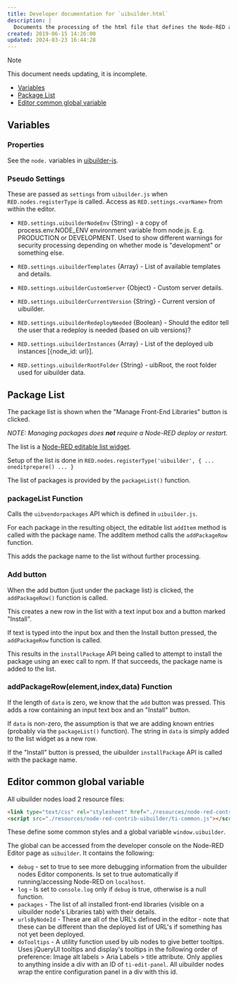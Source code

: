 ```yaml
---
title: Developer documentation for `uibuilder.html`
description: |
  Documents the processing of the html file that defines the Node-RED admin UI panel for uibuilder. Shown when double-clicking on a uibuilder node in a flow.
created: 2019-06-15 14:26:00
updated: 2024-03-23 16:44:28
---
```


> [!NOTE]
> This document needs updating, it is incomplete.

- [Variables](#variables)
- [Package List](#package-list)
- [Editor common global variable](#editor-common-global-variable)

## Variables

### Properties

See the `node.` variables in [uibuilder-js](uibuilder-js.md).

### Pseudo Settings

These are passed as `settings` from `uibuilder.js` when `RED.nodes.registerType` is called. Access as `RED.settings.<varName>` from within the editor.

* `RED.settings.uibuilderNodeEnv` {String} - a copy of process.env.NODE_ENV environment variable from node.js. E.g. PRODUCTION or DEVELOPMENT.
  Used to show different warnings for security processing depending on whether mode is "development" or something else.

* `RED.settings.uibuilderTemplates` {Array} - List of available templates and details.

* `RED.settings.uibuilderCustomServer` {Object} - Custom server details.

* `RED.settings.uibuilderCurrentVersion` {String} - Current version of uibuilder.

* `RED.settings.uibuilderRedeployNeeded` {Boolean} - Should the editor tell the user that a redeploy is needed (based on uib versions)?

* `RED.settings.uibuilderInstances` {Array} - List of the deployed uib instances [{node_id: url}].

* `RED.settings.uibuilderRootFolder` {String} - uibRoot, the root folder used for uibuilder data.

## Package List

The package list is shown when the "Manage Front-End Libraries" button is clicked.

_NOTE: Managing packages does **not** require a Node-RED deploy or restart._

The list is a [Node-RED editable list widget](https://nodered.org/docs/api/ui/editableList/).

Setup of the list is done in `RED.nodes.registerType('uibuilder', { ... oneditprepare() ... }`

The list of packages is provided by the `packageList()` function.

### packageList Function

Calls the `uibvendorpackages` API which is defined in `uibuilder.js`.

For each package in the resulting object, the editable list `addItem` method is called with the package name. The addItem method calls the `addPackageRow` function.

This adds the package name to the list without further processing.

### Add button

When the add button (just under the package list) is clicked, the `addPackageRow()` function is called.

This creates a new row in the list with a text input box and a button marked "Install".

If text is typed into the input box and then the Install button pressed, the `addPackageRow` function is called.

This results in the `installPackage` API being called to attempt to install the package using an exec call to npm. If that succeeds, the package name is added to the list.

### addPackageRow(element,index,data) Function

If the length of `data` is zero, we know that the `add` button was pressed. This adds a row containing an input text box and an "Install" button.

If `data` is non-zero, the assumption is that we are adding known entries (probably via the `packageList()` function). The string in `data` is simply added to the list widget as a new row.

If the "Install" button is pressed, the uibuilder `installPackage` API is called with the package name.


## Editor common global variable

All uibuilder nodes load 2 resource files:

```html
<link type="text/css" rel="stylesheet" href="./resources/node-red-contrib-uibuilder/ti-common.css" media="all">
<script src="./resources/node-red-contrib-uibuilder/ti-common.js"></script>
```

These define some common styles and a global variable `window.uibuilder`.

The global can be accessed from the developer console on the Node-RED Editor page as `uibuilder`. It contains the following:

* `debug` - set to true to see more debugging information from the uibuilder nodes Editor components. Is set to true automatically if running/accessing Node-RED on `localhost`.
* `log` - Is set to `console.log` only if `debug` is true, otherwise is a null function.
* `packages` - The list of all installed front-end libraries (visible on a uibuilder node's Libraries tab) with their details.
* `urlsByNodeId` - These are all of the URL's defined in the editor - note that these can be different than the deployed list of URL's if something has not yet been deployed.
* `doTooltips` - A utility function used by uib nodes to give better tooltips. Uses jQueryUI tooltips and display's tooltips in the following order of preference: Image alt labels > Aria Labels > title attribute. Only applies to anything inside a div with an ID of `ti-edit-panel`. All uibuilder nodes wrap the entire configuration panel in a div with this id.
